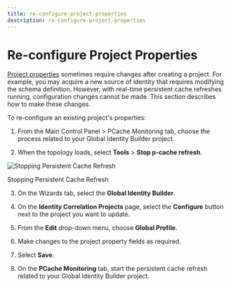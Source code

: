 ```yaml
---
title: re-configure-project-properties
description: re-configure-project-properties
---
```

         
# Re-configure Project Properties

[Project properties](#project-properties) sometimes require changes after creating a project. For example, you may acquire a new source of identity that requires modifying the schema definition. However, with real-time persistent cache refreshes running, configuration changes cannot be made. This section describes how to make these changes.

To re-configure an existing project's properties:

1. From the Main Control Panel > PCache Monitoring tab, choose the process related to your Global Identity Builder project.

2. When the topology loads, select **Tools** > **Stop p-cache refresh**.

![Stopping Persistent Cache Refresh](./media/image73.png)

Stopping Persistent Cache Refresh

3. On the Wizards tab, select the **Global Identity Builder**.

4. On the **Identity Correlation Projects** page, select the **Configure** button next to the project you want to update.

5. From the **Edit** drop-down menu, choose **Global Profile**.

6. Make changes to the project property fields as required.

7. Select **Save**.

8. On the **PCache Monitoring** tab, start the persistent cache refresh related to your Global Identity Builder project.
